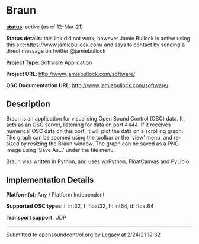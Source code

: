 # Braun

**[status](../implementation-status.html)**: active (as of 12-Mar-21)

**Status details**: 
this link did not work, however Jamie Bullock is active using this site:https://www.jamiebullock.com/ and says to contact by sending a direct message on twitter @jamiebullock

**Project Type**: Software Application

**Project URL**: <http://www.jamiebullock.com/software/>

**OSC Documentation URL**: <http://www.jamiebullock.com/software/>

## Description

Braun is an application for visualising Open Sound Control (OSC) data. It acts as an OSC server, listening for data on port 4444. If it receives numerical OSC data on this port, it will plot the data on a scrolling graph. The graph can be zoomed using the toolbar or the 'view' menu, and re-sized by resizing the Braun window. The graph can be saved as a PNG image using 'Save As...' under the file menu. <p> Braun was written in Python, and uses wxPython, FloatCanvas and PyLiblo.

## Implementation Details

**Platform(s)**: Any / Platform Independent

**Supported OSC types**: i: int32, f: float32, h: int64, d: float64

**Transport support**: UDP

---
Submitted to [opensoundcontrol.org](https://opensoundcontrol.org) by [Legacy](legacy-site.html) at 2/24/21 12:32
